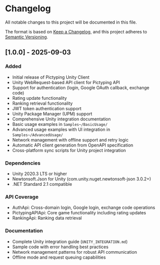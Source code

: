 # Changelog

All notable changes to this project will be documented in this file.

The format is based on [Keep a Changelog](https://keepachangelog.com/en/1.0.0/),
and this project adheres to [Semantic Versioning](https://semver.org/spec/v2.0.0.html).

## [1.0.0] - 2025-09-03

### Added
- Initial release of Pictyping Unity Client
- Unity WebRequest-based API client for Pictyping API
- Support for authentication (login, Google OAuth callback, exchange code)
- Rating update functionality
- Ranking retrieval functionality
- JWT token authentication support
- Unity Package Manager (UPM) support
- Comprehensive Unity integration documentation
- Basic usage examples in `Samples~/BasicUsage/`
- Advanced usage examples with UI integration in `Samples~/AdvancedUsage/`
- Network management with offline support and retry logic
- Automatic API client generation from OpenAPI specification
- Cross-platform sync scripts for Unity project integration

### Dependencies
- Unity 2020.3 LTS or higher
- Newtonsoft.Json for Unity (com.unity.nuget.newtonsoft-json 3.0.2+)
- .NET Standard 2.1 compatible

### API Coverage
- AuthApi: Cross-domain login, Google login, exchange code operations
- PictypingAPIApi: Core game functionality including rating updates
- RankingApi: Ranking data retrieval

### Documentation
- Complete Unity integration guide (`UNITY_INTEGRATION.md`)
- Sample code with error handling best practices
- Network management patterns for robust API communication
- Offline mode and request queuing capabilities